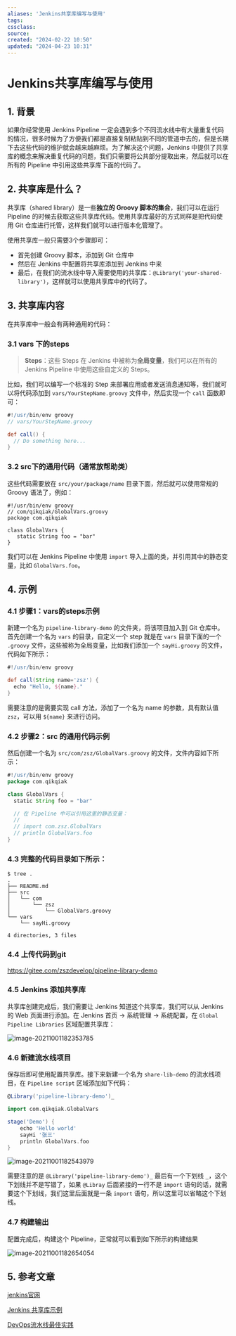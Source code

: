 ```yaml
---
aliases: 'Jenkins共享库编写与使用'
tags: 
cssclass:
source:
created: "2024-02-22 10:50"
updated: "2024-04-23 10:31"
---
```

# Jenkins共享库编写与使用

## 1. 背景

如果你经常使用 Jenkins Pipeline 一定会遇到多个不同流水线中有大量重复代码的情况，很多时候为了方便我们都是直接复制粘贴到不同的管道中去的，但是长期下去这些代码的维护就会越来越麻烦。为了解决这个问题，Jenkins 中提供了共享库的概念来解决重复代码的问题，我们只需要将公共部分提取出来，然后就可以在所有的 Pipeline 中引用这些共享库下面的代码了。

## 2. 共享库是什么？

共享库（shared library）是一些**独立的 Groovy 脚本的集合**，我们可以在运行 Pipeline 的时候去获取这些共享库代码。使用共享库最好的方式同样是把代码使用 Git 仓库进行托管，这样我们就可以进行版本化管理了。

使用共享库一般只需要3个步骤即可：

- 首先创建 Groovy 脚本，添加到 Git 仓库中
- 然后在 Jenkins 中配置将共享库添加到 Jenkins 中来
- 最后，在我们的流水线中导入需要使用的共享库：`@Library('your-shared-library')`，这样就可以使用共享库中的代码了。

## 3. 共享库内容

在共享库中一般会有两种通用的代码：

### 3.1 vars 下的steps

> **Steps**：这些 Steps 在 Jenkins 中被称为**全局变量**，我们可以在所有的 Jenkins Pipeline 中使用这些自定义的 Steps。

比如，我们可以编写一个标准的 Step 来部署应用或者发送消息通知等，我们就可以将代码添加到 `vars/YourStepName.groovy` 文件中，然后实现一个 `call` 函数即可：

```groovy
#!/usr/bin/env groovy
// vars/YourStepName.groovy

def call() {
  // Do something here...
}
```

### 3.2 src下的通用代码（通常放帮助类）

这些代码需要放在 `src/your/package/name` 目录下面，然后就可以使用常规的 Groovy 语法了，例如：

```
#!/usr/bin/env groovy
// com/qikqiak/GlobalVars.groovy
package com.qikqiak

class GlobalVars {
   static String foo = "bar"
}
```

我们可以在 Jenkins Pipeline 中使用 `import` 导入上面的类，并引用其中的静态变量，比如 `GlobalVars.foo`。

## 4. 示例

### 4.1 步骤1：vars的steps示例

新建一个名为 `pipeline-library-demo` 的文件夹，将该项目加入到 Git 仓库中。首先创建一个名为 `vars` 的目录，自定义一个 step 就是在 `vars` 目录下面的一个 `.groovy` 文件，这些被称为全局变量，比如我们添加一个 `sayHi.groovy` 的文件，代码如下所示：

```groovy
#!/usr/bin/env groovy

def call(String name='zsz') {
  echo "Hello, ${name}."
}
```

需要注意的是需要实现 call 方法，添加了一个名为 name 的参数，具有默认值 `zsz`，可以用 `${name}` 来进行访问。

### 4.2 步骤2：src 的通用代码示例

然后创建一个名为 `src/com/zsz/GlobalVars.groovy` 的文件，文件内容如下所示：

```groovy
#!/usr/bin/env groovy
package com.qikqiak

class GlobalVars {
  static String foo = "bar"

  // 在 Pipeline 中可以引用这里的静态变量：
  // 
  // import com.zsz.GlobalVars
  // println GlobalVars.foo
}
```

### 4.3 完整的代码目录如下所示：

```
$ tree .
.
├── README.md
├── src
│   └── com
│       └── zsz
│           └── GlobalVars.groovy
└── vars
    └── sayHi.groovy

4 directories, 3 files
```

### 4.4 上传代码到git

https://gitee.com/zszdevelop/pipeline-library-demo

### 4.5 Jenkins 添加共享库

共享库创建完成后，我们需要让 Jenkins 知道这个共享库，我们可以从 Jenkins 的 Web 页面进行添加。在 Jenkins 首页 -> 系统管理 -> 系统配置，在 `Global Pipeline Libraries` 区域配置共享库：

![image-20211001182353785](https://cdn.jsdelivr.net/gh/MrJackC/PicGoImages/other/202404231031898.png)



### 4.6 新建流水线项目

保存后即可使用配置共享库。接下来新建一个名为 `share-lib-demo` 的流水线项目，在 `Pipeline script` 区域添加如下代码：

```groovy
@Library('pipeline-library-demo')_

import com.qikqiak.GlobalVars

stage('Demo') {
    echo 'Hello world'
    sayHi '张三'
    println GlobalVars.foo
}
```

![image-20211001182543979](https://cdn.jsdelivr.net/gh/MrJackC/PicGoImages/other/202404231031936.png)

需要注意的是 `@Library('pipeline-library-demo')_` 最后有一个下划线 `_`，这个下划线并不是写错了，如果 `@Libray` 后面紧接的一行不是 `import` 语句的话，就需要这个下划线，我们这里后面就是一条 `import` 语句，所以这里可以省略这个下划线。

### 4.7 构建输出

配置完成后，构建这个 Pipeline，正常就可以看到如下所示的构建结果

![image-20211001182654054](https://cdn.jsdelivr.net/gh/MrJackC/PicGoImages/other/202404231031965.png)

## 5. 参考文章

[jenkins官网](https://www.jenkins.io/zh/doc/book/pipeline/shared-libraries/)

[Jenkins 共享库示例](https://www.qikqiak.com/post/jenkins-shared-library-demo/)

[DevOps流水线最佳实践](https://github.com/zszdevelop/jenkinslibrary)

